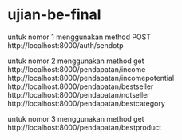 # ujian-be-final

untuk nomor 1 menggunakan method POST
http://localhost:8000/auth/sendotp 

untuk nomor 2 menggunakan method get
http://localhost:8000/pendapatan/income
http://localhost:8000/pendapatan/incomepotential
http://localhost:8000/pendapatan/bestseller
http://localhost:8000/pendapatan/notseller
http://localhost:8000/pendapatan/bestcategory

untuk nomor 3 menggunakan method get
http://localhost:8000/pendapatan/bestproduct
